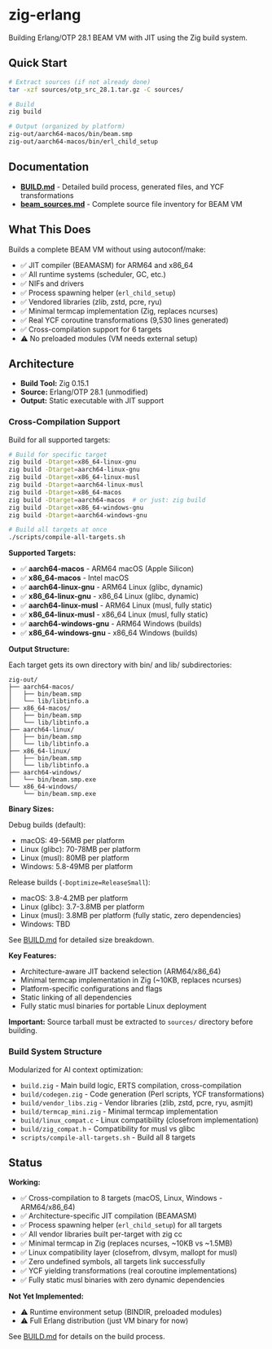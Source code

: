 # zig-erlang

Building Erlang/OTP 28.1 BEAM VM with JIT using the Zig build system.

## Quick Start

```bash
# Extract sources (if not already done)
tar -xzf sources/otp_src_28.1.tar.gz -C sources/

# Build
zig build

# Output (organized by platform)
zig-out/aarch64-macos/bin/beam.smp
zig-out/aarch64-macos/bin/erl_child_setup
```

## Documentation

- **[BUILD.md](BUILD.md)** - Detailed build process, generated files, and YCF transformations
- **[beam_sources.md](beam_sources.md)** - Complete source file inventory for BEAM VM

## What This Does

Builds a complete BEAM VM without using autoconf/make:
- ✅ JIT compiler (BEAMASM) for ARM64 and x86_64
- ✅ All runtime systems (scheduler, GC, etc.)
- ✅ NIFs and drivers
- ✅ Process spawning helper (`erl_child_setup`)
- ✅ Vendored libraries (zlib, zstd, pcre, ryu)
- ✅ Minimal termcap implementation (Zig, replaces ncurses)
- ✅ Real YCF coroutine transformations (9,530 lines generated)
- ✅ Cross-compilation support for 6 targets
- ⚠️ No preloaded modules (VM needs external setup)

## Architecture

- **Build Tool:** Zig 0.15.1
- **Source:** Erlang/OTP 28.1 (unmodified)
- **Output:** Static executable with JIT support

### Cross-Compilation Support

Build for all supported targets:
```bash
# Build for specific target
zig build -Dtarget=x86_64-linux-gnu
zig build -Dtarget=aarch64-linux-gnu
zig build -Dtarget=x86_64-linux-musl
zig build -Dtarget=aarch64-linux-musl
zig build -Dtarget=x86_64-macos
zig build -Dtarget=aarch64-macos  # or just: zig build
zig build -Dtarget=x86_64-windows-gnu
zig build -Dtarget=aarch64-windows-gnu

# Build all targets at once
./scripts/compile-all-targets.sh
```

**Supported Targets:**
- ✅ **aarch64-macos** - ARM64 macOS (Apple Silicon)
- ✅ **x86_64-macos** - Intel macOS
- ✅ **aarch64-linux-gnu** - ARM64 Linux (glibc, dynamic)
- ✅ **x86_64-linux-gnu** - x86_64 Linux (glibc, dynamic)
- ✅ **aarch64-linux-musl** - ARM64 Linux (musl, fully static)
- ✅ **x86_64-linux-musl** - x86_64 Linux (musl, fully static)
- ✅ **aarch64-windows-gnu** - ARM64 Windows (builds)
- ✅ **x86_64-windows-gnu** - x86_64 Windows (builds)

**Output Structure:**

Each target gets its own directory with bin/ and lib/ subdirectories:
```
zig-out/
├── aarch64-macos/
│   ├── bin/beam.smp
│   └── lib/libtinfo.a
├── x86_64-macos/
│   ├── bin/beam.smp
│   └── lib/libtinfo.a
├── aarch64-linux/
│   ├── bin/beam.smp
│   └── lib/libtinfo.a
├── x86_64-linux/
│   ├── bin/beam.smp
│   └── lib/libtinfo.a
├── aarch64-windows/
│   └── bin/beam.smp.exe
└── x86_64-windows/
    └── bin/beam.smp.exe
```

**Binary Sizes:**

Debug builds (default):
- macOS: 49-56MB per platform
- Linux (glibc): 70-78MB per platform
- Linux (musl): 80MB per platform
- Windows: 5.8-49MB per platform

Release builds (`-Doptimize=ReleaseSmall`):
- macOS: 3.8-4.2MB per platform
- Linux (glibc): 3.7-3.8MB per platform
- Linux (musl): 3.8MB per platform (fully static, zero dependencies)
- Windows: TBD

See [BUILD.md](BUILD.md) for detailed size breakdown.

**Key Features:**
- Architecture-aware JIT backend selection (ARM64/x86_64)
- Minimal termcap implementation in Zig (~10KB, replaces ncurses)
- Platform-specific configurations and flags
- Static linking of all dependencies
- Fully static musl binaries for portable Linux deployment

**Important:** Source tarball must be extracted to `sources/` directory before building.

### Build System Structure

Modularized for AI context optimization:
- `build.zig` - Main build logic, ERTS compilation, cross-compilation
- `build/codegen.zig` - Code generation (Perl scripts, YCF transformations)
- `build/vendor_libs.zig` - Vendor libraries (zlib, zstd, pcre, ryu, asmjit)
- `build/termcap_mini.zig` - Minimal termcap implementation
- `build/linux_compat.c` - Linux compatibility (closefrom implementation)
- `build/zig_compat.h` - Compatibility for musl vs glibc
- `scripts/compile-all-targets.sh` - Build all 8 targets

## Status

**Working:**
- ✅ Cross-compilation to 8 targets (macOS, Linux, Windows - ARM64/x86_64)
- ✅ Architecture-specific JIT compilation (BEAMASM)
- ✅ Process spawning helper (`erl_child_setup`) for all targets
- ✅ All vendor libraries built per-target with zig cc
- ✅ Minimal termcap in Zig (replaces ncurses, ~10KB vs ~1.5MB)
- ✅ Linux compatibility layer (closefrom, dlvsym, mallopt for musl)
- ✅ Zero undefined symbols, all targets link successfully
- ✅ YCF yielding transformations (real coroutine implementations)
- ✅ Fully static musl binaries with zero dynamic dependencies

**Not Yet Implemented:**
- ⚠️ Runtime environment setup (BINDIR, preloaded modules)
- ⚠️ Full Erlang distribution (just VM binary for now)

See [BUILD.md](BUILD.md) for details on the build process.
